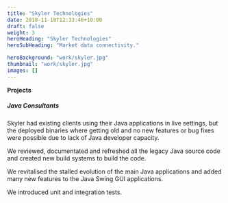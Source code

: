 ```yaml
---
title: "Skyler Technologies"
date: 2018-11-18T12:33:46+10:00
draft: false
weight: 3
heroHeading: "Skyler Technologies"
heroSubHeading: "Market data connectivity."

heroBackground: "work/skyler.jpg"
thumbnail: "work/skyler.jpg"
images: []
---
```


**Projects**

##### Java Consultants

Skyler had existing clients using their Java applications in live settings, but the deployed binaries where getting old and no new features or bug fixes were possible due to lack of Java developer capacity.

We reviewed, documentated and refreshed all the legacy Java source code and created new build systems to build the code.

We revitalised the stalled evolution of the main Java applications and added many new features to the Java Swing GUI applications.

We introduced unit and integration tests.
